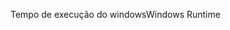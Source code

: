 <span data-ttu-id="c9da7-101">Tempo de execução do windows</span><span class="sxs-lookup"><span data-stu-id="c9da7-101">Windows Runtime</span></span>